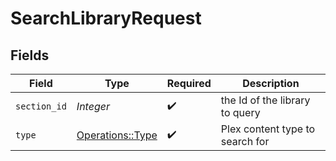 # SearchLibraryRequest


## Fields

| Field                                               | Type                                                | Required                                            | Description                                         |
| --------------------------------------------------- | --------------------------------------------------- | --------------------------------------------------- | --------------------------------------------------- |
| `section_id`                                        | *Integer*                                           | :heavy_check_mark:                                  | the Id of the library to query                      |
| `type`                                              | [Operations::Type](../../models/operations/type.md) | :heavy_check_mark:                                  | Plex content type to search for                     |
